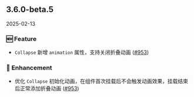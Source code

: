 ## 3.6.0-beta.5
2025-02-13

### 🆕 Feature
- `Collapse` 新增 `animation` 属性，支持关闭折叠动画 ([#953](https://github.com/sheinsight/shineout-next/pull/953))

### 💎 Enhancement

- 优化 `Collapse` 初始化动画，在组件首次挂载后不会触发动画效果，挂载结束后正常添加折叠动画 ([#953](https://github.com/sheinsight/shineout-next/pull/953))


